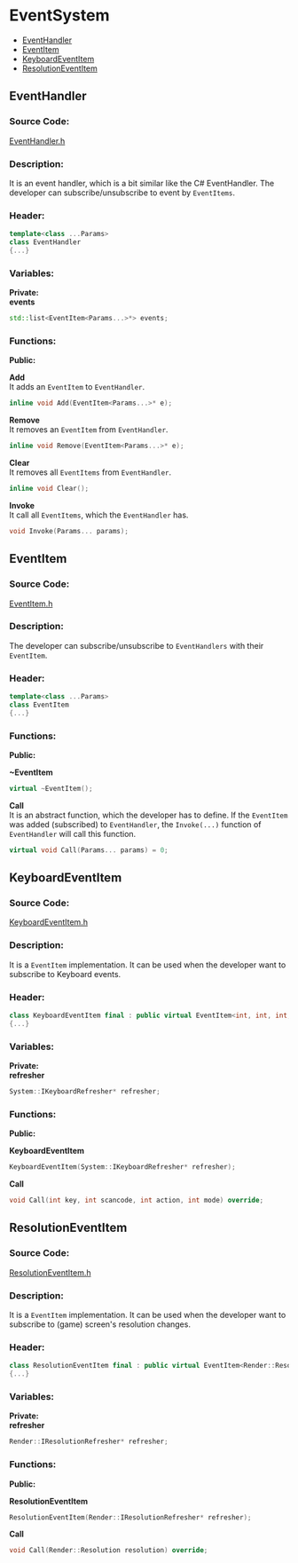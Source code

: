 # EventSystem
- [EventHandler](EventSystem.md#eventhandler)
- [EventItem](EventSystem.md#eventitem)
- [KeyboardEventItem](EventSystem.md#keyboardeventitem)
- [ResolutionEventItem](EventSystem.md#resolutioneventitem)

##
## EventHandler
### Source Code:
[EventHandler.h](../../Learning2DEngine/Learning2DEngine/EventSystem/EventHandler.h)

### Description:
It is an event handler, which is a bit similar like the C# EventHandler.
The developer can subscribe/unsubscribe to event by `EventItems`.

### Header:
```cpp
template<class ...Params>
class EventHandler
{...}
```

### Variables:
**Private:**  
**events**  
```cpp
std::list<EventItem<Params...>*> events;
```

### Functions:
**Public:**  

**Add**  
It adds an `EventItem` to `EventHandler`.
```cpp
inline void Add(EventItem<Params...>* e);
```

**Remove**  
It removes an `EventItem` from `EventHandler`.
```cpp
inline void Remove(EventItem<Params...>* e);
```

**Clear**  
It removes all `EventItems` from `EventHandler`.
```cpp
inline void Clear();
```

**Invoke**  
It call all `EventItems`, which the `EventHandler` has.
```cpp
void Invoke(Params... params);
```

##
## EventItem
### Source Code:
[EventItem.h](../../Learning2DEngine/Learning2DEngine/EventSystem/EventItem.h)

### Description:
The developer can subscribe/unsubscribe to `EventHandlers` with their `EventItem`.

### Header:
```cpp
template<class ...Params>
class EventItem
{...}
```

### Functions:
**Public:**  

**~EventItem**  
```cpp
virtual ~EventItem();
```

**Call**  
It is an abstract function, which the developer has to define.
If the `EventItem` was added (subscribed) to `EventHandler`,
the `Invoke(...)` function of `EventHandler` will call this function.
```cpp
virtual void Call(Params... params) = 0;
```

##
## KeyboardEventItem
### Source Code:
[KeyboardEventItem.h](../../Learning2DEngine/Learning2DEngine/EventSystem/KeyboardEventItem.h)

### Description:
It is a `EventItem` implementation. It can be used
when the developer want to subscribe to Keyboard events.

### Header:
```cpp
class KeyboardEventItem final : public virtual EventItem<int, int, int, int>
{...}
```

### Variables:
**Private:**  
**refresher**  
```cpp
System::IKeyboardRefresher* refresher;
```

### Functions:
**Public:**  

**KeyboardEventItem**  
```cpp
KeyboardEventItem(System::IKeyboardRefresher* refresher);
```

**Call**  
```cpp
void Call(int key, int scancode, int action, int mode) override;
```

##
## ResolutionEventItem
### Source Code:
[ResolutionEventItem.h](../../Learning2DEngine/Learning2DEngine/EventSystem/ResolutionEventItem.h)

### Description:
It is a `EventItem` implementation. It can be used
when the developer want to subscribe to (game) screen's resolution changes.

### Header:
```cpp
class ResolutionEventItem final : public virtual EventItem<Render::Resolution>
{...}
```

### Variables:
**Private:**  
**refresher**  
```cpp
Render::IResolutionRefresher* refresher;
```

### Functions:
**Public:**  

**ResolutionEventItem**  
```cpp
ResolutionEventItem(Render::IResolutionRefresher* refresher);
```

**Call**  
```cpp
void Call(Render::Resolution resolution) override;
```

